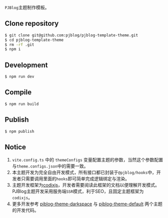 `PJBlog`主题制作模板。

## Clone repository

```bash
$ git clone git@github.com:pjblog/pjblog-template-theme.git
$ cd pjblog-template-theme
$ rm -rf .git
$ npm i
```

## Development

```bash
$ npm run dev
```

## Compile

```bash
$ npm run build
```

## Publish

```bash
$ npm publish
```

## Notice

1. `vite.config.ts` 中的 `themeConfigs` 变量配置主题的参数，当然这个参数配置与`theme.configs.json`中的需要一致。
2. 本主题开发为完全自由开发模式，所有接口都已封装于`@pjblog/hooks`中，开发者只需要调用里面的`hooks`即可简单完成逻辑绑定与渲染。
3. 主题开发框架为[codixjs](https://github.com/codixjs/core)，开发者需要阅读此框架的文档以便理解开发模式。PJBlog主题开发采用服务端`SSR`模式，利于SEO，且固定主题框架为`codixjs`。
4. 更多开发参考 [pjblog-theme-darkspace](https://github.com/pjblog/pjblog-theme-darkspace) 与 [pjblog-theme-default](https://github.com/pjblog/pjblog-theme-default) 两个主题的开发代码。